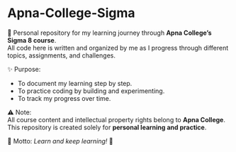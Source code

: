 # Apna-College-Sigma  

📘 Personal repository for my learning journey through **Apna College’s Sigma 8 course**.  
All code here is written and organized by me as I progress through different topics, assignments, and challenges.  

✨ Purpose:  
- To document my learning step by step.  
- To practice coding by building and experimenting.  
- To track my progress over time.  

⚠️ Note:  
All course content and intellectual property rights belong to **Apna College**.  
This repository is created solely for **personal learning and practice**.  

🚀 Motto: *Learn and keep learning!* 🌱
